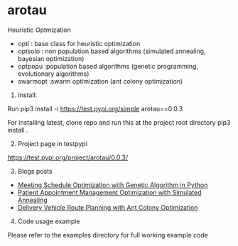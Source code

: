 # arotau

Heuristic Optmization
* opti : base class for heuristic optimization
* optsolo : non population based algorithms (simulated annealing, bayesian optimization)
* optpopu :population based algorithms (genetic programming, evolutionary algorithms)
* swarmopt :swarm optimization (ant colony optimization)



1. Install:

Run
pip3 install -i https://test.pypi.org/simple arotau==0.0.3

For installing latest, clone repo and run this at the project root directory
pip3 install .


2. Project page in testpypi

https://test.pypi.org/project/arotau/0.0.3/


3. Blogs posts

* [Meeting Schedule Optimization with Genetic Algorithm in Python](https://pkghosh.wordpress.com/2020/11/26/meeting-schedule-optimization-with-genetic-algorithm-in-python/)
* [Patient Appointment Management Optimization with Simulated Annealing](https://pkghosh.wordpress.com/2022/09/28/patient-appointment-management-optimization-with-simulated-annealing/)
* [Delivery Vehicle Route Planning with Ant Colony Optimization](https://pkghosh.wordpress.com/2023/04/28/delivery-vehicle-route-planning-with-ant-colony-optimization/)

4. Code usage example

Please refer to the examples directory for full working example code

	
	
